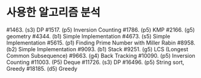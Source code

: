 # 사용한 알고리즘 분석

#1463. (s3) DP
#1517. (p5) Inversion Counting
#1786. (p5) KMP
#2166. (g5) geometry
#4344. (b1) Simple Implementation
#4673. (s5) Simple Implementation
#5615. (p1) Finding Prime Number with Miller Rabin
#8958. (b2) Simple Implementation
#9093. (b1) Stack
#9251. (g5) LCS (Longest Common Subsequence)
#9663. (g4) Back Tracking
#10090. (p5) Inversion Counting
#11003. (P5) Deque
#11726. (s3) DP
#16496. (p5) String sort, Greedy
#18185. (d5) Greedy